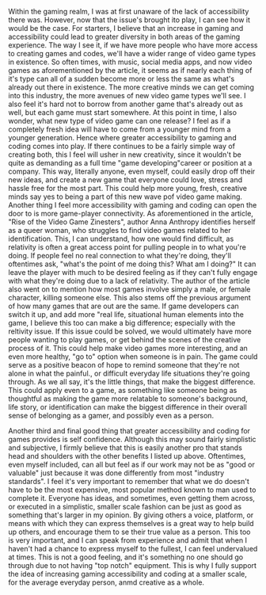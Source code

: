   Within the gaming realm, I was at first unaware of the lack of accessibility there was. However, now that the issue's brought ito play, I can see how it would be the case. For starters, I believe that an increase in gaming and accessibility could lead to greater diversity in both areas of the gaming experience. The way I see it, if we have more people who have more access to creating games and codes, we'll have a wider range of video game types in existence. So often times, with music, social media apps, and now video games as aforementioned by the article, it seems as if nearly each thing of it's type can all of a sudden become more or less the same as what's already out there in existence. The more creative minds we can get coming into this industry, the more avenues of new video game types we'll see. I also feel it's hard not to borrow from another game that's already out as well, but each game must start somewhere. At this point in time, I also wonder, what new type of video game can one release? I feel as if a completely fresh idea will have to come from a younger mind from a younger generation. Hence where greater accessibility to gaming and coding comes into play. If there continues to be a fairly simple way of creating both, this I feel will usher in new creativity, since it wouldn't be quite as demanding as a full time "game developing"career or position at a company. This way, literally anyone, even myself, could easily drop off their new ideas, and create a new game that everyone could love, stress and hassle free for the most part. This could help more young, fresh, creative minds say yes to being a part of this new wave pof video game making. 
  Another thing I feel more accessibility with gaming and coding can open the door to is more game-player connectivity. As aforementioned in the article, "Rise of the Video Game Zinesters", author Anna Anthropy identifies herself as a queer woman, who struggles to find video games related to her identification. This, I can understand, how one would find difficult, as relativity is often a great access point for pulling people in to what you're doing. If people feel no real connection to what they're doing, they'll oftentimes ask, "what's the point of me doing this? What am I doing?" It can leave the player with much to be desired feeling as if they can't fully engage with what they're doing due to a lack of relativity. The author of the article also went on to mention how most games involve simply a male, or female character, killing someone else. This also stems off the previous argument of how many games that are out are the same. If game developers can switch it up, and add more "real life, situational human elements into the game, I believe this too can make a big difference; especially with the reltivity issue. If this issue could be solved, we would ultimately have more people wanting to play games, or get behind the scenes of the creative process of it. This could help make video games more interesting, and an even more healthy, "go to" option when someone is in pain. The game could serve as a positive beacon of hope to remind someone that they're not alone in what the painful., or difficult everyday life situations they're going through. As we all say, it's the little things, that make the biggest difference. This could apply even to a game, as something like someone being as thoughtful as making the game more relatable to someone's background, life story, or identification can make the biggest difference in their overall sense of belonging as a gamer, and possibly even as a person. 
  
  Another third and final good thing that greater accessibility and coding for games provides is self confidence. Although this may sound fairly simplistic and subjective, I firmly believe that this is easily another pro that stands head and shoulders with the other benefits I listed up above. Oftentimes, even myself included, can all but feel as if our work may not be as "good or valuable" just because it was done differently from most "industry standards". I feel it's very important to remember that what we do doesn't have to be the most expensive, most popular method known to man used to complete it. Everyone has ideas, and sometimes, even getting them across, or executed in a simplistic, smaller scale fashion can be just as good as something that's larger in my opinion. By giving others a voice, platform, or means with which they can express themselves is a great way to help build up others, and encourage them to se their true value as a person. This too is very important, and I can speak from experience and admit that when I haven't had a chance to express myself to the fullest, I can feel undervalued at times. This is not a good feeling, and it's something no one should go through due to not having "top notch" equipment. This is why I fully support the idea of increasing gaming accessibility and coding at a smaller scale, for the average everyday person, anmd creative as a whole. 
